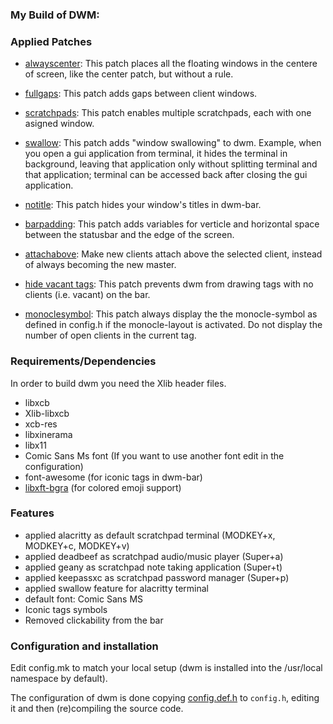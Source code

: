 ### My Build of DWM:

### Applied Patches
- [alwayscenter](https://dwm.suckless.org/patches/alwayscenter/): This patch places all the floating windows in the centere of screen, like the center patch, but without a rule.

- [fullgaps](https://dwm.suckless.org/patches/fullgaps/): This patch adds gaps between client windows.

- [scratchpads](https://dwm.suckless.org/patches/scratchpads/): This patch enables multiple scratchpads, each with one asigned window.

- [swallow](https://dwm.suckless.org/patches/swallow/): This patch adds "window swallowing" to dwm. Example, when you open a gui application from terminal, it hides the terminal in background, leaving that application only without splitting terminal and that application; terminal can be accessed back after closing the gui application.

- [notitle](https://dwm.suckless.org/patches/notitle/): This patch hides your window's titles in dwm-bar.

- [barpadding](https://dwm.suckless.org/patches/barpadding/): This patch adds variables for verticle and horizontal space between the statusbar and the edge of the screen.

- [attachabove](https://dwm.suckless.org/patches/attachabove/): Make new clients attach above the selected client, instead of always becoming the new master.

- [hide vacant tags](https://dwm.suckless.org/patches/hide_vacant_tags/): This patch prevents dwm from drawing tags with no clients (i.e. vacant) on the bar.

- [monoclesymbol](https://dwm.suckless.org/patches/monoclesymbol/): This patch always display the the monocle-symbol as defined in config.h if the monocle-layout is activated. Do not display the number of open clients in the current tag.

### Requirements/Dependencies
In order to build dwm you need the Xlib header files.

- libxcb
- Xlib-libxcb
- xcb-res
- libxinerama
- libx11
- Comic Sans Ms font (If you want to use another font edit in the configuration)
- font-awesome (for iconic tags in dwm-bar)
- [libxft-bgra](https://aur.archlinux.org/packages/libxft-bgra) (for colored emoji support)

### Features
- applied alacritty as default scratchpad terminal (MODKEY+x, MODKEY+c, MODKEY+v)
- applied deadbeef as scratchpad audio/music player (Super+a)
- applied geany as scratchpad note taking application (Super+t)
- applied keepassxc as scratchpad password manager (Super+p)
- applied swallow feature for alacritty terminal
- default font: Comic Sans MS
- Iconic tags symbols
- Removed clickability from the bar

### Configuration and installation
Edit config.mk to match your local setup (dwm is installed into the /usr/local namespace by default).

The configuration of dwm is done copying [config.def.h](config.def.h) to `config.h`, editing it and then (re)compiling the source code.
